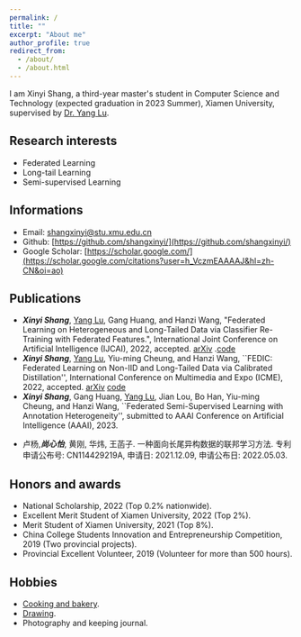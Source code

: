 ```yaml
---
permalink: /
title: ""
excerpt: "About me"
author_profile: true
redirect_from: 
  - /about/
  - /about.html
---
```


I am Xinyi Shang, a third-year master's student in Computer Science and Technology (expected graduation in 2023 Summer), Xiamen University, supervised by [Dr. Yang Lu](https://jasonyanglu.github.io/).

<!-- ## Education
- Sep. 1, 2020 to Now: Master of Computer Science and Technology, School of Information Science and Engineering, Xiamen University.
- Sep. 1, 2016 to Jun. 31, 2020: Bachelor degree in Computer Science and Technology, School of Information and Safety Engineering, Zhongnan University of Economics and Law.-->
## Research interests
- Federated Learning
- Long-tail Learning
- Semi-supervised Learning

## Informations
- Email: shangxinyi@stu.xmu.edu.cn
- Github: [https://github.com/shangxinyi/](https://github.com/shangxinyi/)
- Google Scholar: [https://scholar.google.com/](https://scholar.google.com/citations?user=h_VczmEAAAAJ&hl=zh-CN&oi=ao)

## Publications
- ***Xinyi Shang***, <u>Yang Lu</u>, Gang Huang, and Hanzi Wang, "Federated Learning on Heterogeneous and Long-Tailed Data via Classifier Re-Training with Federated Features.", International Joint Conference on Artificial Intelligence (IJCAI), 2022, accepted.  [arXiv](https://arxiv.org/pdf/2204.13399.pdf) .[code](https://github.com/shangxinyi/CReFF-FL)
- ***Xinyi Shang***, <u>Yang Lu</u>, Yiu-ming Cheung, and Hanzi Wang, ``FEDIC: Federated Learning on Non-IID and Long-Tailed Data via Calibrated Distillation'', International Conference on Multimedia and Expo (ICME), 2022, accepted.  [arXiv](https://arxiv.org/pdf/2205.00172.pdf) [code](https://github.com/shangxinyi/FEDIC)
- ***Xinyi Shang***, Gang Huang, <u>Yang Lu</u>, Jian Lou, Bo Han, Yiu-ming Cheung, and Hanzi Wang, ``Federated Semi-Supervised Learning with Annotation Heterogeneity'', submitted to AAAI Conference on Artificial Intelligence (AAAI), 2023.
<!-- Zexi Li, Tao Lin, ***Xinyi Shang***, Chao Wu, ``Understanding the Training Dynamics in Federated Deep Learning via Aggregation Weight Optimization'', submitted to International Conference on Learning Representations (ICLR), 2023.-->
- 卢杨,***尚心怡***, 黄刚, 华炜, 王菡子. 一种面向长尾异构数据的联邦学习方法. 专利申请公布号: CN114429219A, 申请日: 2021.12.09, 申请公布日: 2022.05.03.

<!--Tip: *Italics* indicate the first author.-->

## Honors and awards
- National Scholarship, 2022 (Top 0.2% nationwide).
- Excellent Merit Student of Xiamen University, 2022 (Top 2%).
- Merit Student of Xiamen University, 2021 (Top 8%).
- China College Students Innovation and Entrepreneurship Competition, 2019 (Two provincial projects).
- Provincial Excellent Volunteer, 2019 (Volunteer for more than 500 hours).
## Hobbies
- [Cooking and bakery](https://shangxinyi.github.io/file/bakery.pdf).
- [Drawing](https://shangxinyi.github.io/file/drawing.pdf).
- Photography and keeping journal.

<!-- This is the front page of a website that is powered by the [academicpages template](https://github.com/academicpages/academicpages.github.io) and hosted on GitHub pages. [GitHub pages](https://pages.github.com) is a free service in which websites are built and hosted from code and data stored in a GitHub repository, automatically updating when a new commit is made to the respository. This template was forked from the [Minimal Mistakes Jekyll Theme](https://mmistakes.github.io/minimal-mistakes/) created by Michael Rose, and then extended to support the kinds of content that academics have: publications, talks, teaching, a portfolio, blog posts, and a dynamically-generated CV. You can fork [this repository](https://github.com/academicpages/academicpages.github.io) right now, modify the configuration and markdown files, add your own PDFs and other content, and have your own site for free, with no ads! An older version of this template powers my own personal website at [stuartgeiger.com](http://stuartgeiger.com), which uses [this Github repository](https://github.com/staeiou/staeiou.github.io).

A data-driven personal website
======
Like many other Jekyll-based GitHub Pages templates, academicpages makes you separate the website's content from its form. The content & metadata of your website are in structured markdown files, while various other files constitute the theme, specifying how to transform that content & metadata into HTML pages. You keep these various markdown (.md), YAML (.yml), HTML, and CSS files in a public GitHub repository. Each time you commit and push an update to the repository, the [GitHub pages](https://pages.github.com/) service creates static HTML pages based on these files, which are hosted on GitHub's servers free of charge.

Many of the features of dynamic content management systems (like Wordpress) can be achieved in this fashion, using a fraction of the computational resources and with far less vulnerability to hacking and DDoSing. You can also modify the theme to your heart's content without touching the content of your site. If you get to a point where you've broken something in Jekyll/HTML/CSS beyond repair, your markdown files describing your talks, publications, etc. are safe. You can rollback the changes or even delete the repository and start over -- just be sure to save the markdown files! Finally, you can also write scripts that process the structured data on the site, such as [this one](https://github.com/academicpages/academicpages.github.io/blob/master/talkmap.ipynb) that analyzes metadata in pages about talks to display [a map of every location you've given a talk](https://academicpages.github.io/talkmap.html).

Getting started
======
1. Register a GitHub account if you don't have one and confirm your e-mail (required!)
1. Fork [this repository](https://github.com/academicpages/academicpages.github.io) by clicking the "fork" button in the top right. 
1. Go to the repository's settings (rightmost item in the tabs that start with "Code", should be below "Unwatch"). Rename the repository "[your GitHub username].github.io", which will also be your website's URL.
1. Set site-wide configuration and create content & metadata (see below -- also see [this set of diffs](http://archive.is/3TPas) showing what files were changed to set up [an example site](https://getorg-testacct.github.io) for a user with the username "getorg-testacct")
1. Upload any files (like PDFs, .zip files, etc.) to the files/ directory. They will appear at https://[your GitHub username].github.io/files/example.pdf.  
1. Check status by going to the repository settings, in the "GitHub pages" section

Site-wide configuration
------
The main configuration file for the site is in the base directory in [_config.yml](https://github.com/academicpages/academicpages.github.io/blob/master/_config.yml), which defines the content in the sidebars and other site-wide features. You will need to replace the default variables with ones about yourself and your site's github repository. The configuration file for the top menu is in [_data/navigation.yml](https://github.com/academicpages/academicpages.github.io/blob/master/_data/navigation.yml). For example, if you don't have a portfolio or blog posts, you can remove those items from that navigation.yml file to remove them from the header. 

Create content & metadata
------
For site content, there is one markdown file for each type of content, which are stored in directories like _publications, _talks, _posts, _teaching, or _pages. For example, each talk is a markdown file in the [_talks directory](https://github.com/academicpages/academicpages.github.io/tree/master/_talks). At the top of each markdown file is structured data in YAML about the talk, which the theme will parse to do lots of cool stuff. The same structured data about a talk is used to generate the list of talks on the [Talks page](https://academicpages.github.io/talks), each [individual page](https://academicpages.github.io/talks/2012-03-01-talk-1) for specific talks, the talks section for the [CV page](https://academicpages.github.io/cv), and the [map of places you've given a talk](https://academicpages.github.io/talkmap.html) (if you run this [python file](https://github.com/academicpages/academicpages.github.io/blob/master/talkmap.py) or [Jupyter notebook](https://github.com/academicpages/academicpages.github.io/blob/master/talkmap.ipynb), which creates the HTML for the map based on the contents of the _talks directory).

**Markdown generator**

I have also created [a set of Jupyter notebooks](https://github.com/academicpages/academicpages.github.io/tree/master/markdown_generator
) that converts a CSV containing structured data about talks or presentations into individual markdown files that will be properly formatted for the academicpages template. The sample CSVs in that directory are the ones I used to create my own personal website at stuartgeiger.com. My usual workflow is that I keep a spreadsheet of my publications and talks, then run the code in these notebooks to generate the markdown files, then commit and push them to the GitHub repository.

How to edit your site's GitHub repository
------
Many people use a git client to create files on their local computer and then push them to GitHub's servers. If you are not familiar with git, you can directly edit these configuration and markdown files directly in the github.com interface. Navigate to a file (like [this one](https://github.com/academicpages/academicpages.github.io/blob/master/_talks/2012-03-01-talk-1.md) and click the pencil icon in the top right of the content preview (to the right of the "Raw | Blame | History" buttons). You can delete a file by clicking the trashcan icon to the right of the pencil icon. You can also create new files or upload files by navigating to a directory and clicking the "Create new file" or "Upload files" buttons. 

Example: editing a markdown file for a talk
![Editing a markdown file for a talk](/images/editing-talk.png)

For more info
------
More info about configuring academicpages can be found in [the guide](https://academicpages.github.io/markdown/). The [guides for the Minimal Mistakes theme](https://mmistakes.github.io/minimal-mistakes/docs/configuration/) (which this theme was forked from) might also be helpful. -->
